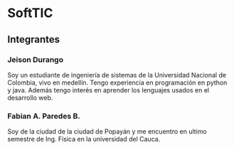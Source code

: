 # SoftTIC

## Integrantes
### Jeison Durango
Soy un estudiante de ingeniería de sistemas de la Universidad Nacional de Colombia, vivo en medellín.
Tengo experiencia en programación en python y java. Además tengo interés en aprender los lenguajes usados en el desarrollo web.

### Fabian A. Paredes B.
Soy de la ciudad de la ciudad de Popayán y me encuentro en ultimo semestre de Ing. Física en la universidad del Cauca.



